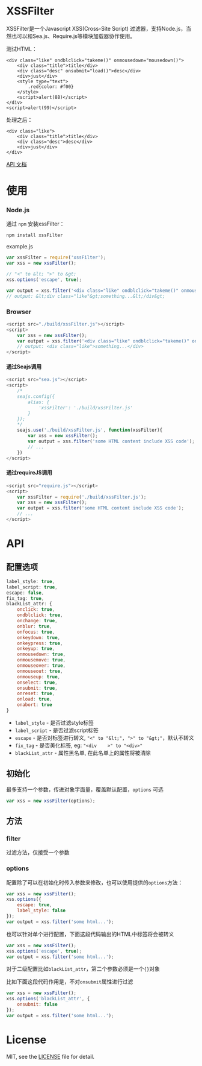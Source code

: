 # XSSFilter
XSSFilter是一个Javascript XSS(Cross-Site Script) 过滤器，支持Node.js，当然也可以和Sea.js、Require.js等模块加载器协作使用。

测试HTML：

```
<div class="like" ondblclick="takeme()" onmousedown="mousedown()">
	<div class="title">title</div>
	<div class="desc" onsubmit="load()">desc</div>
	<div>just</div>
	<style type="text">
		.red{color: #f00}
	</style>
	<script>alert(88)</script>
</div>
<script>alert(99)</script>
```

处理之后：

```
<div class="like">
	<div class="title">title</div>
	<div class="desc">desc</div>
	<div>just</div>
</div>
```

[API 文档](#api)

# 使用

### Node.js
通过 `npm` 安装xssFilter：

```
npm install xssFilter
```

example.js

```javascript
var xssFilter = require('xssFilter');
var xss = new xssFilter();

// "<" to &lt; ">" to &gt;
xss.options('escape', true);

var output = xss.filter('<div class="like" ondblclick="takeme()" onmousedown="mousedown()">something...</div>');
// output: &lt;div class="like"&gt;something...&lt;/div&gt;
```

### Browser

```javascript
<script src="./build/xssFilter.js"></script>
<script>
    var xss = new xssFilter();
    var output = xss.filter('<div class="like" ondblclick="takeme()" onmousedown="mousedown()">something...</div>');
    // output: <div class="like">something...</div>
</script>
```

#### 通过Seajs调用

```javascript
<script src="sea.js"></script>
<script>
    /*
    seajs.config({
        alias: {
            'xssFilter': './build/xssFilter.js'
        }
    });
    */
    seajs.use('./build/xssFilter.js', function(xssFilter){
        var xss = new xssFilter();
        var output = xss.filter('some HTML content include XSS code');
        // ...
    })
</script>
```

#### 通过requireJS调用

```javascript
<script src="require.js"></script>
<script>
    var xssFilter = require('./build/xssFilter.js');
    var xss = new xssFilter();
    var output = xss.filter('some HTML content include XSS code');
    // ...
</script>
```

# API
## 配置选项

```javascript
label_style: true,
label_script: true,
escape: false,
fix_tag: true,
blackList_attr: {
    onclick: true,
    ondblclick: true,
    onchange: true,
    onblur: true,
    onfocus: true,
    onkeydown: true,
    onkeypress: true,
    onkeyup: true,
    onmousedown: true,
    onmousemove: true,
    onmouseover: true,
    onmouseout: true,
    onmouseup: true,
    onselect: true,
    onsubmit: true,
    onreset: true,
    onload: true,
    onabort: true
}
```

- `label_style` - 是否过滤style标签
- `label_script` - 是否过滤script标签
- `escape` - 是否对标签进行转义, `"<" to "&lt;", ">" to "&gt;"`，默认不转义
- `fix_tag` - 是否美化标签, eg: `"<div    >" to "<div>"`
- `blackList_attr` - 属性黑名单, 在此名单上的属性将被清除

## 初始化
最多支持一个参数，传进对象字面量，覆盖默认配置，`options` 可选

```javascript
var xss = new xssFilter(options);
```

## 方法

### filter
过滤方法，仅接受一个参数

### options

配置除了可以在初始化时传入参数来修改，也可以使用提供的`options`方法：

```javascript
var xss = new xssFilter();
xss.options({
    escape: true,
    label_style: false
});
var output = xss.filter('some html...');
```

也可以针对单个进行配置，下面这段代码输出的HTML中标签将会被转义

```javascript
var xss = new xssFilter();
xss.options('escape', true);
var output = xss.filter('some html...');
```

对于二级配置比如`blackList_attr`，第二个参数必须是一个`{}`对象

比如下面这段代码作用是，不对`onsubmit`属性进行过滤

```javascript
var xss = new xssFilter();
xss.options('blackList_attr', {
    onsubmit: false
});
var output = xss.filter('some html...');
```

# License
MIT, see the [LICENSE](https://github.com/superRaytin/xssFilter/blob/master/LICENSE) file for detail.
